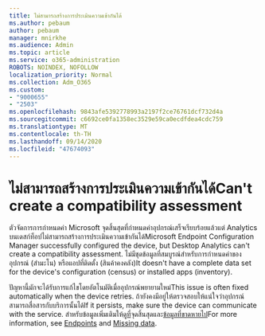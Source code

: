 ```yaml
---
title: ไม่สามารถสร้างการประเมินความเข้ากันได้
ms.author: pebaum
author: pebaum
manager: mnirkhe
ms.audience: Admin
ms.topic: article
ms.service: o365-administration
ROBOTS: NOINDEX, NOFOLLOW
localization_priority: Normal
ms.collection: Adm_O365
ms.custom:
- "9000655"
- "2503"
ms.openlocfilehash: 9843afe5392778993a2197f2ce76761dcf732d4a
ms.sourcegitcommit: c6692ce0fa1358ec3529e59ca0ecdfdea4cdc759
ms.translationtype: MT
ms.contentlocale: th-TH
ms.lasthandoff: 09/14/2020
ms.locfileid: "47674093"
---
```

# <a name="cant-create-a-compatibility-assessment"></a><span data-ttu-id="1f7b9-102">ไม่สามารถสร้างการประเมินความเข้ากันได้</span><span class="sxs-lookup"><span data-stu-id="1f7b9-102">Can't create a compatibility assessment</span></span>

<span data-ttu-id="1f7b9-103">ตัวจัดการการกำหนดค่า Microsoft จุดสิ้นสุดที่กำหนดค่าอุปกรณ์เสร็จเรียบร้อยแล้วแต่ Analytics บนเดสก์ท็อปไม่สามารถสร้างการประเมินความเข้ากันได้</span><span class="sxs-lookup"><span data-stu-id="1f7b9-103">Microsoft Endpoint Configuration Manager successfully configured the device, but Desktop Analytics can't create a compatibility assessment.</span></span> <span data-ttu-id="1f7b9-104">ไม่มีชุดข้อมูลที่สมบูรณ์สำหรับการกำหนดค่าของอุปกรณ์ (สำมะโน) หรือแอปที่ติดตั้ง (สินค้าคงคลัง)</span><span class="sxs-lookup"><span data-stu-id="1f7b9-104">It doesn't have a complete data set for the device's configuration (census) or installed apps (inventory).</span></span>

<span data-ttu-id="1f7b9-105">ปัญหานี้มักจะได้รับการแก้ไขโดยอัตโนมัติเมื่ออุปกรณ์พยายามใหม่</span><span class="sxs-lookup"><span data-stu-id="1f7b9-105">This issue is often fixed automatically when the device retries.</span></span> <span data-ttu-id="1f7b9-106">ถ้ายังคงมีอยู่ให้ตรวจสอบให้แน่ใจว่าอุปกรณ์สามารถสื่อสารกับบริการนั้นได้</span><span class="sxs-lookup"><span data-stu-id="1f7b9-106">If it persists, make sure the device can communicate with the service.</span></span> <span data-ttu-id="1f7b9-107">สำหรับข้อมูลเพิ่มเติมให้[ดูที่](https://docs.microsoft.com/configmgr/desktop-analytics/enable-data-sharing#endpoints)จุดสิ้นสุดและ[ข้อมูลที่ขาดหายไป](https://docs.microsoft.com/configmgr/desktop-analytics/monitor-connection-health#missing-data)</span><span class="sxs-lookup"><span data-stu-id="1f7b9-107">For more information, see [Endpoints](https://docs.microsoft.com/configmgr/desktop-analytics/enable-data-sharing#endpoints) and [Missing data](https://docs.microsoft.com/configmgr/desktop-analytics/monitor-connection-health#missing-data).</span></span>

